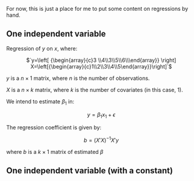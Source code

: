 For now, this is just a place for me to put some content on regressions by hand.

## One independent variable
Regression of $y$ on $x$, where:

<p align="center">
$`y=\left[ {\begin{array}{c}3 \\4\\3\\5\\6\\\end{array}} \right] X=\left[{\begin{array}{c}1\\2\\3\\4\\5\end{array}}\right]`$
</p>

$y$ is a $n \times 1$ matrix, where $n$ is the number of observations. 

$X$ is a $n \times k$ matrix, where $k$ is the number of covariates (in this case, 1).

We intend to estimate $\beta_{1}$ in:

$$y=\beta_{1}x_{1}+\epsilon$$

The regression coefficient is given by:

$$b=(X'X)^{-1}X'y$$

where $b$ is a $k \times 1$ matrix of estimated $\beta$

## One independent variable (with a constant)